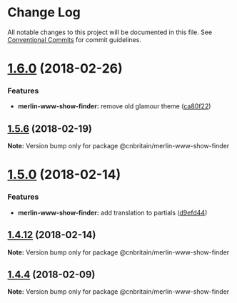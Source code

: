 # Change Log

All notable changes to this project will be documented in this file.
See [Conventional Commits](https://conventionalcommits.org) for commit guidelines.

<a name="1.6.0"></a>
# [1.6.0](https://github.com/cnduk/merlin-www-components/compare/@cnbritain/merlin-www-show-finder@1.5.11...@cnbritain/merlin-www-show-finder@1.6.0) (2018-02-26)


### Features

* **merlin-www-show-finder:** remove old glamour theme ([ca80f22](https://github.com/cnduk/merlin-www-components/commit/ca80f22))




<a name="1.5.6"></a>
## [1.5.6](https://github.com/cnduk/merlin-www-components/compare/@cnbritain/merlin-www-show-finder@1.5.5...@cnbritain/merlin-www-show-finder@1.5.6) (2018-02-19)




**Note:** Version bump only for package @cnbritain/merlin-www-show-finder

<a name="1.5.0"></a>
# [1.5.0](https://github.com/cnduk/merlin-www-components/compare/@cnbritain/merlin-www-show-finder@1.4.13...@cnbritain/merlin-www-show-finder@1.5.0) (2018-02-14)


### Features

* **merlin-www-show-finder:** add translation to partials ([d9efd44](https://github.com/cnduk/merlin-www-components/commit/d9efd44))




<a name="1.4.12"></a>
## [1.4.12](https://github.com/cnduk/merlin-www-components/compare/@cnbritain/merlin-www-show-finder@1.4.11...@cnbritain/merlin-www-show-finder@1.4.12) (2018-02-14)




**Note:** Version bump only for package @cnbritain/merlin-www-show-finder

<a name="1.4.4"></a>
## [1.4.4](https://github.com/cnduk/merlin-www-components/compare/@cnbritain/merlin-www-show-finder@1.4.3...@cnbritain/merlin-www-show-finder@1.4.4) (2018-02-09)




**Note:** Version bump only for package @cnbritain/merlin-www-show-finder
